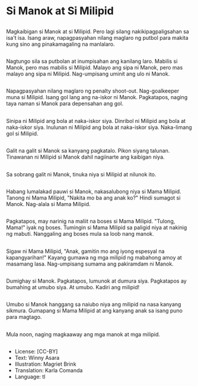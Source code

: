 # Si Manok at Si Milipid

##
Magkaibigan si Manok at si Milipid. Pero lagi silang nakikipagpaligsahan sa isa't isa. Isang araw, napagpasyahan nilang maglaro ng putbol para makita kung sino ang pinakamagaling na manlalaro.

##
Nagtungo sila sa putbolan at inumpisahan ang kanilang laro. Mabilis si Manok, pero mas mabilis si Milipid. Malayo ang sipa ni Manok, pero mas malayo ang sipa ni Milipid. Nag-umpisang uminit ang ulo ni Manok.

##
Napagpasyahan nilang maglaro ng penalty shoot-out. Nag-goalkeeper muna si Milipid. Isang gol lang ang na-iskor ni Manok. Pagkatapos, naging taya naman si Manok para depensahan ang gol.

##
Sinipa ni Milipid ang bola at naka-iskor siya. Dinribol ni Milipid ang bola at naka-iskor siya. Inulunan ni Milipid ang bola at naka-iskor siya. Naka-limang gol si Milipid.

##
Galit na galit si Manok sa kanyang pagkatalo. Pikon siyang talunan. Tinawanan ni Milipid si Manok dahil nagiinarte ang kaibigan niya.

##
Sa sobrang galit ni Manok, tinuka niya si Milipid at nilunok ito.

##
Habang lumalakad pauwi si Manok, nakasalubong niya si Mama Milipid. Tanong ni Mama Milipid, "Nakita mo ba ang anak ko?" Hindi sumagot si Manok. Nag-alala si Mama Milipid.

##
Pagkatapos, may narinig na maliit na boses si Mama Milipid. "Tulong, Mama!" iyak ng boses. Tumingin si Mama Milipid sa paligid niya at nakinig ng mabuti. Nanggaling ang boses mula sa loob nang manok.

##
Sigaw ni Mama Milipid, "Anak, gamitin mo ang iyong espesyal na kapangyarihan!" Kayang gumawa ng mga milipid ng mabahong amoy at masamang lasa. Nag-umpisang sumama ang pakiramdam ni Manok.

##
Dumighay si Manok. Pagkatapos, lumunok at dumura siya. Pagkatapos ay bumahing at umubo siya. At umubo. Kadiri ang milipid!

##
Umubo si Manok hanggang sa naiubo niya ang milipid na nasa kanyang sikmura. Gumapang si Mama Milipid at ang kanyang anak sa isang puno para magtago.

##
Mula noon, naging magkaaway ang mga manok at mga milipid.

##
* License: [CC-BY]
* Text: Winny Asara
* Illustration: Magriet Brink
* Translation: Karla Comanda
* Language: tl
